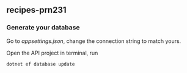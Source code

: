 ## recipes-prn231
### Generate your database
Go to *appsettings.json*, change the connection string to match yours.

Open the API project in terminal, run

`dotnet ef database update`
